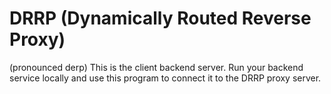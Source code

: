 # DRRP (Dynamically Routed Reverse Proxy)
(pronounced derp)
This is the client backend server. Run your backend service locally and use this program to connect it to the DRRP proxy server. 
